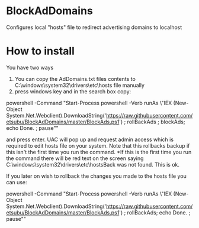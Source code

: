 # BlockAdDomains
Configures local "hosts" file to redirect advertising domains to localhost

# How to install
You have two ways
 1) You can copy the AdDomains.txt files contents to C:\windows\system32\drivers\etc\hosts file manually
 2) press windows key and in the search box copy: 
 
powershell -Command "Start-Process powershell -Verb runAs \\"IEX (New-Object System.Net.Webclient).DownloadString('https://raw.githubusercontent.com/etsubu/BlockAdDomains/master/BlockAds.ps1') ; rollBackAds ; blockAds; echo Done. ; pause""

and press enter. UAC will pop up and request admin access which is required to edit hosts file on your system. Note that this rollbacks backup if this isn't the first time you run the command. *If this is the first time you run the command there will be red text on the screen saying C:\windows\system32\drivers\etc\hostsBack was not found. This is ok.

If you later on wish to rollback the changes you made to the hosts file you can use:

powershell -Command "Start-Process powershell -Verb runAs \\"IEX (New-Object System.Net.Webclient).DownloadString('https://raw.githubusercontent.com/etsubu/BlockAdDomains/master/BlockAds.ps1') ; rollBackAds; echo Done. ; pause""
